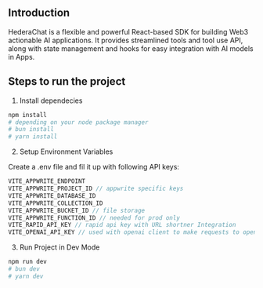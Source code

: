 ## Introduction

HederaChat is a flexible and powerful React-based SDK for building Web3 actionable AI applications. It provides streamlined tools and tool use API, along with state management and hooks for easy integration with AI models in Apps.

## Steps to run the project

1. Install dependecies
```sh
npm install 
# depending on your node package manager
# bun install 
# yarn install
```

2. Setup Environment Variables

Create a .env file and fil it up with following API keys:
```js
VITE_APPWRITE_ENDPOINT 
VITE_APPWRITE_PROJECT_ID // appwrite specific keys
VITE_APPWRITE_DATABASE_ID
VITE_APPWRITE_COLLECTION_ID 
VITE_APPWRITE_BUCKET_ID // file storage
VITE_APPWRITE_FUNCTION_ID // needed for prod only
VITE_RAPID_API_KEY // rapid api key with URL shortner Integration
VITE_OPENAI_API_KEY // used with openai client to make requests to openai compatible endpoints
```

3. Run Project in Dev Mode
```sh
npm run dev
# bun dev
# yarn dev
```